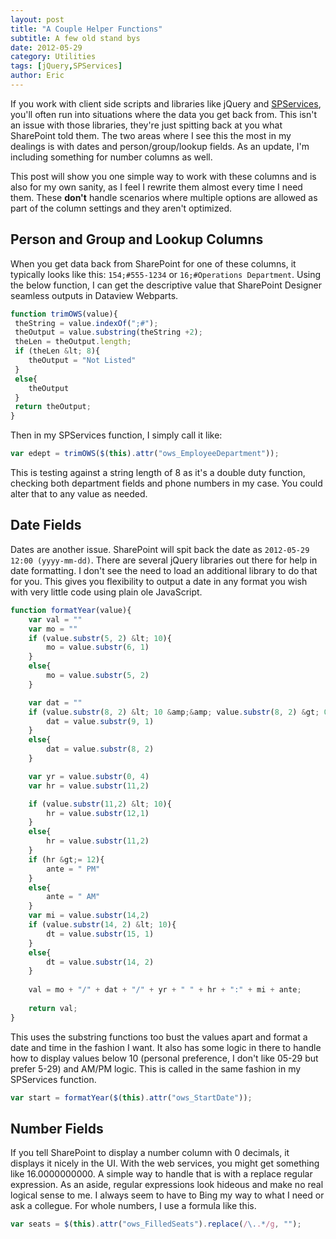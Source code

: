 ```yaml
---
layout: post
title: "A Couple Helper Functions"
subtitle: A few old stand bys
date: 2012-05-29
category: Utilities
tags: [jQuery,SPServices]
author: Eric
---
```

If you work with client side scripts and libraries like jQuery and [SPServices](http://spservices.codeplex.com/), you'll often run into situations where the data you get back from. This isn't an issue with those libraries, they're just spitting back at you what SharePoint told them. The two areas where I see this the most in my dealings is with dates and person/group/lookup fields. As an update, I'm including something for number columns as well.

This post will show you one simple way to work with these columns and is also for my own sanity, as I feel I rewrite them almost every time I need them. These **don't** handle scenarios where multiple options are allowed as part of the column settings and they aren't optimized.

## Person and Group and Lookup Columns

When you get data back from SharePoint for one of these columns, it typically looks like this: ```154;#555-1234``` or ```16;#Operations Department```. Using the below function, I can get the descriptive value that SharePoint Designer seamless outputs in Dataview Webparts.

```javascript
function trimOWS(value){
 theString = value.indexOf(";#");
 theOutput = value.substring(theString +2);
 theLen = theOutput.length;
 if (theLen &lt; 8){
 	theOutput = "Not Listed"
 }
 else{
 	theOutput
 }
 return theOutput;
}
```
Then in my SPServices function, I simply call it like:

```javascript
var edept = trimOWS($(this).attr("ows_EmployeeDepartment"));
```

This is testing against a string length of 8 as it's a double duty function, checking both department fields and phone numbers in my case. You could alter that to any value as needed.

## Date Fields
Dates are another issue. SharePoint will spit back the date as `2012-05-29 12:00 (yyyy-mm-dd)`. There are several jQuery libraries out there for help in date formatting. I don't see the need to load an additional library to do that for you. This gives you flexibility to output a date in any format you wish with very little code using plain ole JavaScript.

```javascript
function formatYear(value){
	var val = ""
	var mo = ""
	if (value.substr(5, 2) &lt; 10){
		mo = value.substr(6, 1)
	}
	else{
		mo = value.substr(5, 2)
	}

	var dat = ""
	if (value.substr(8, 2) &lt; 10 &amp;&amp; value.substr(8, 2) &gt; 0){
		dat = value.substr(9, 1)
	}
	else{
		dat = value.substr(8, 2)
	}

	var yr = value.substr(0, 4)
	var hr = value.substr(11,2)

	if (value.substr(11,2) &lt; 10){
		hr = value.substr(12,1)
	}
	else{
		hr = value.substr(11,2)
	} 	
	if (hr &gt;= 12){
		ante = " PM"
	}
	else{
		ante = " AM"
	}
	var mi = value.substr(14,2)
	if (value.substr(14, 2) &lt; 10){
		dt = value.substr(15, 1)
	}
	else{
		dt = value.substr(14, 2)
	}
	 
	val = mo + "/" + dat + "/" + yr + " " + hr + ":" + mi + ante;
 
 	return val;
}
```

This uses the substring functions too bust the values apart and format a date and time in the fashion I want. It also has some logic in there to handle how to display values below 10 (personal preference, I don't like 05-29 but prefer 5-29) and AM/PM logic. This is called in the same fashion in my SPServices function.

```javascript
var start = formatYear($(this).attr("ows_StartDate"));
```

## Number Fields
If you tell SharePoint to display a number column with 0 decimals, it displays it nicely in the UI. With the web services, you might get something like 16.0000000000. A simple way to handle that is with a replace regular expression. As an aside, regular expressions look hideous and make no real logical sense to me. I always seem to have to Bing my way to what I need or ask a collegue. For whole numbers, I use a formula like this.

```javascript
var seats = $(this).attr("ows_FilledSeats").replace(/\..*/g, "");
```
